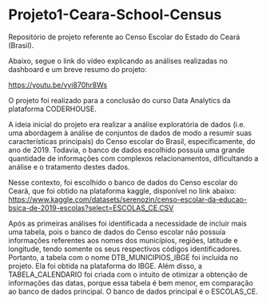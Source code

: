 # Projeto1-Ceara-School-Census
Repositório de projeto referente ao Censo Escolar do Estado do Ceará (Brasil).

Abaixo, segue o link do vídeo explicando as análises realizadas no dashboard e um breve resumo do projeto:

https://youtu.be/vyi870hr8Ws

O projeto foi realizado para a conclusão do curso Data Analytics da plataforma CODERHOUSE.

A ideia inicial do projeto era realizar a análise exploratória de dados (i.e. uma 
abordagem à análise de conjuntos de dados de modo a resumir suas características 
principais) do Censo escolar do Brasil, especificamente, do ano de 2019.
Todavia, o banco de dados escolhido possuía uma grande quantidade de informações 
com complexos relacionamentos, dificultando a análise e o tratamento destes 
dados. 

Nesse contexto, foi escolhido o banco de dados do Censo escolar do Ceará, que foi 
obtido na plataforma kaggle, disponível no link abaixo:
https://www.kaggle.com/datasets/serenozin/censo-escolar-da-educao-bsica-de-2019-escolas?select=ESCOLAS_CE.CSV

Após as primeiras análises foi identificada a necessidade de incluir mais uma tabela, 
pois o banco de dados do Censo escolar não possuía informações referentes aos 
nomes dos municípios, regiões, latitude e longitude, tendo somente os seus 
respectivos códigos identificadores.
Portanto, a tabela com o nome DTB_MUNICIPIOS_IBGE foi incluída no projeto. Ela foi 
obtida na plataforma do IBGE. 
Além disso, a TABELA_CALENDARIO foi criada com o intuito de otimizar a obtenção 
de informações das datas, porque essa tabela é bem menor, em comparação ao 
banco de dados principal.
O banco de dados principal é o ESCOLAS_CE.
